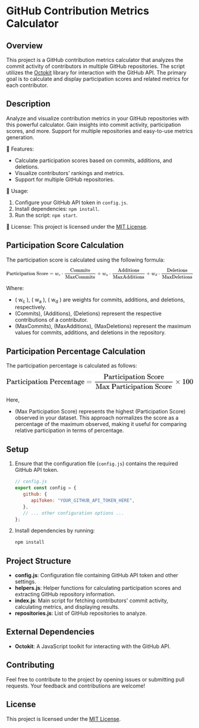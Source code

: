 # GitHub Contribution Metrics Calculator

## Overview

This project is a GitHub contribution metrics calculator that analyzes the commit activity of contributors in multiple GitHub repositories. The script utilizes the [Octokit](https://github.com/octokit/rest.js/) library for interaction with the GitHub API. The primary goal is to calculate and display participation scores and related metrics for each contributor.

## Description
Analyze and visualize contribution metrics in your GitHub repositories with this powerful calculator. Gain insights into commit activity, participation scores, and more. Support for multiple repositories and easy-to-use metrics generation.

🚀 Features:
- Calculate participation scores based on commits, additions, and deletions.
- Visualize contributors' rankings and metrics.
- Support for multiple GitHub repositories.

🔧 Usage:
1. Configure your GitHub API token in `config.js`.
2. Install dependencies: `npm install`.
3. Run the script: `npm start`.

📄 License:
This project is licensed under the [MIT License](https://opensource.org/licenses/MIT).


## Participation Score Calculation

The participation score is calculated using the following formula:

![Participation Score Formula](score.svg)

Where:
- \( w<sub>c</sub> \), \( w<sub>a</sub> \), \( w<sub>d</sub> \) are weights for commits, additions, and deletions, respectively.
- \(Commits\), \(Additions\), \(Deletions\) represent the respective contributions of a contributor.
- \(MaxCommits\), \(MaxAdditions\), \(MaxDeletions\) represent the maximum values for commits, additions, and deletions in the repository.


## Participation Percentage Calculation

The participation percentage is calculated as follows:

![Participation Percentage Formula](pscore.svg)

Here,
- \(Max Participation Score\) represents the highest \(Participation Score\) observed in your dataset. This approach normalizes the score as a percentage of the maximum observed, making it useful for comparing relative participation in terms of percentage.

## Setup

1. Ensure that the configuration file (`config.js`) contains the required GitHub API token.

    ```javascript
    // config.js
    export const config = {
       github: {
          apiToken: "YOUR_GITHUB_API_TOKEN_HERE",
       },
       // ... other configuration options ...
    };
    ```

2. Install dependencies by running:

    ```bash
    npm install
    ```

## Project Structure

- **config.js**: Configuration file containing GitHub API token and other settings.
- **helpers.js**: Helper functions for calculating participation scores and extracting GitHub repository information.
- **index.js**: Main script for fetching contributors' commit activity, calculating metrics, and displaying results.
- **repositories.js**: List of GitHub repositories to analyze.

## External Dependencies

- **Octokit**: A JavaScript toolkit for interacting with the GitHub API.

## Contributing

Feel free to contribute to the project by opening issues or submitting pull requests. Your feedback and contributions are welcome!

## License

This project is licensed under the [MIT License](https://opensource.org/licenses/MIT).

